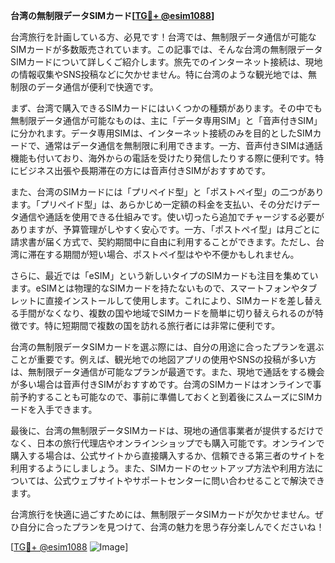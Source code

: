 **台湾の無制限データSIMカード[[TG💪+ @esim1088](https://t.me/s/esim1088)]**

台湾旅行を計画している方、必見です！台湾では、無制限データ通信が可能なSIMカードが多数販売されています。この記事では、そんな台湾の無制限データSIMカードについて詳しくご紹介します。旅先でのインターネット接続は、現地の情報収集やSNS投稿などに欠かせません。特に台湾のような観光地では、無制限のデータ通信が便利で快適です。

まず、台湾で購入できるSIMカードにはいくつかの種類があります。その中でも無制限データ通信が可能なものは、主に「データ専用SIM」と「音声付きSIM」に分かれます。データ専用SIMは、インターネット接続のみを目的としたSIMカードで、通常はデータ通信を無制限に利用できます。一方、音声付きSIMは通話機能も付いており、海外からの電話を受けたり発信したりする際に便利です。特にビジネス出張や長期滞在の方には音声付きSIMがおすすめです。

また、台湾のSIMカードには「プリペイド型」と「ポストペイ型」の二つがあります。「プリペイド型」は、あらかじめ一定額の料金を支払い、その分だけデータ通信や通話を使用できる仕組みです。使い切ったら追加でチャージする必要がありますが、予算管理がしやすく安心です。一方、「ポストペイ型」は月ごとに請求書が届く方式で、契約期間中に自由に利用することができます。ただし、台湾に滞在する期間が短い場合、ポストペイ型はやや不便かもしれません。

さらに、最近では「eSIM」という新しいタイプのSIMカードも注目を集めています。eSIMとは物理的なSIMカードを持たないもので、スマートフォンやタブレットに直接インストールして使用します。これにより、SIMカードを差し替える手間がなくなり、複数の国や地域でSIMカードを簡単に切り替えられるのが特徴です。特に短期間で複数の国を訪れる旅行者には非常に便利です。

台湾の無制限データSIMカードを選ぶ際には、自分の用途に合ったプランを選ぶことが重要です。例えば、観光地での地図アプリの使用やSNSの投稿が多い方は、無制限データ通信が可能なプランが最適です。また、現地で通話をする機会が多い場合は音声付きSIMがおすすめです。台湾のSIMカードはオンラインで事前予約することも可能なので、事前に準備しておくと到着後にスムーズにSIMカードを入手できます。

最後に、台湾の無制限データSIMカードは、現地の通信事業者が提供するだけでなく、日本の旅行代理店やオンラインショップでも購入可能です。オンラインで購入する場合は、公式サイトから直接購入するか、信頼できる第三者のサイトを利用するようにしましょう。また、SIMカードのセットアップ方法や利用方法については、公式ウェブサイトやサポートセンターに問い合わせることで解決できます。

台湾旅行を快適に過ごすためには、無制限データSIMカードが欠かせません。ぜひ自分に合ったプランを見つけて、台湾の魅力を思う存分楽しんでくださいね！

[[TG💪+ @esim1088](https://t.me/s/esim1088) ![Image](https://i.postimg.cc/Y0z9fWf4/image.png)]